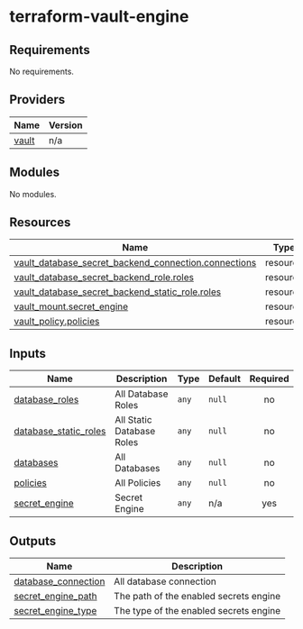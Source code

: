 # terraform-vault-engine
<!-- BEGIN_TF_DOCS -->
## Requirements

No requirements.

## Providers

| Name | Version |
|------|---------|
| <a name="provider_vault"></a> [vault](#provider\_vault) | n/a |

## Modules

No modules.

## Resources

| Name | Type |
|------|------|
| [vault_database_secret_backend_connection.connections](https://registry.terraform.io/providers/hashicorp/vault/latest/docs/resources/database_secret_backend_connection) | resource |
| [vault_database_secret_backend_role.roles](https://registry.terraform.io/providers/hashicorp/vault/latest/docs/resources/database_secret_backend_role) | resource |
| [vault_database_secret_backend_static_role.roles](https://registry.terraform.io/providers/hashicorp/vault/latest/docs/resources/database_secret_backend_static_role) | resource |
| [vault_mount.secret_engine](https://registry.terraform.io/providers/hashicorp/vault/latest/docs/resources/mount) | resource |
| [vault_policy.policies](https://registry.terraform.io/providers/hashicorp/vault/latest/docs/resources/policy) | resource |

## Inputs

| Name | Description | Type | Default | Required |
|------|-------------|------|---------|:--------:|
| <a name="input_database_roles"></a> [database\_roles](#input\_database\_roles) | All Database Roles | `any` | `null` | no |
| <a name="input_database_static_roles"></a> [database\_static\_roles](#input\_database\_static\_roles) | All Static Database Roles | `any` | `null` | no |
| <a name="input_databases"></a> [databases](#input\_databases) | All Databases | `any` | `null` | no |
| <a name="input_policies"></a> [policies](#input\_policies) | All Policies | `any` | `null` | no |
| <a name="input_secret_engine"></a> [secret\_engine](#input\_secret\_engine) | Secret Engine | `any` | n/a | yes |

## Outputs

| Name | Description |
|------|-------------|
| <a name="output_database_connection"></a> [database\_connection](#output\_database\_connection) | All database connection |
| <a name="output_secret_engine_path"></a> [secret\_engine\_path](#output\_secret\_engine\_path) | The path of the enabled secrets engine |
| <a name="output_secret_engine_type"></a> [secret\_engine\_type](#output\_secret\_engine\_type) | The type of the enabled secrets engine |
<!-- END_TF_DOCS -->